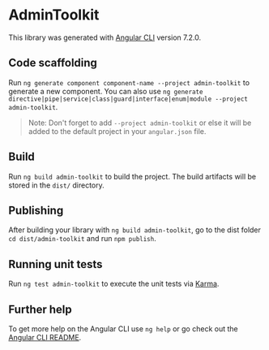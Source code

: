 # AdminToolkit

This library was generated with [Angular CLI](https://github.com/angular/angular-cli) version 7.2.0.

## Code scaffolding

Run `ng generate component component-name --project admin-toolkit` to generate a new component. You can also use `ng generate directive|pipe|service|class|guard|interface|enum|module --project admin-toolkit`.
> Note: Don't forget to add `--project admin-toolkit` or else it will be added to the default project in your `angular.json` file. 

## Build

Run `ng build admin-toolkit` to build the project. The build artifacts will be stored in the `dist/` directory.

## Publishing

After building your library with `ng build admin-toolkit`, go to the dist folder `cd dist/admin-toolkit` and run `npm publish`.

## Running unit tests

Run `ng test admin-toolkit` to execute the unit tests via [Karma](https://karma-runner.github.io).

## Further help

To get more help on the Angular CLI use `ng help` or go check out the [Angular CLI README](https://github.com/angular/angular-cli/blob/master/README.md).

